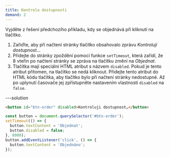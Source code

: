 ```yaml
---
title: Kontrola dostupnosti
demand: 2
---
```


Vyjděte z řešení předchozího příkladu, kdy se objednává při kliknutí na tlačítko.

1. Zařiďte, aby při načtení stránky tlačítko obsahovalo zprávu _Kontroluji dostupnost…_
1. Přidejte do stránky zpoždění pomocí funkce `setTimeout`, která zařídí, že 8 vteřin po načtení stránky se zpráva na tlačítku změní na _Objednat_.
1. Tlačítka mají speciální HTML atribut s názvem `disabled`. Pokud je tento atribut přítomen, na tlačítko se nedá kliknout. Přidejte tento atribut do HTML kódu tlačítka, aby tlačítko bylo při načtení stránky nedostupné. Až po uplynutí časovače jej zpřístupněte nastavením vlastnosti `disabled` na `false`.

---solution

```html
<button id="btn-order" disabled>Kontroluji dostupnost…</button>
```

```js
const button = document.querySelector('#btn-order');
setTimeout(() => {
  button.textContent = 'Objednat';
  button.disabled = false;
}, 8000);
button.addEventListener('click', () => {
  button.textContent = 'Objednáno';
});
```

